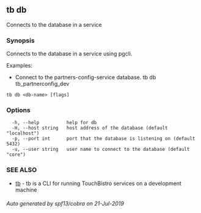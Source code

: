 ## tb db

Connects to the database in a service

### Synopsis

Connects to the database in a service using pgcli.

Examples:
- Connect to the partners-config-service database.
	tb db tb_partnerconfig_dev

```
tb db <db-name> [flags]
```

### Options

```
  -h, --help          help for db
  -H, --host string   host address of the database (default "localhost")
  -p, --port int      port that the database is listening on (default 5432)
  -u, --user string   user name to connect to the database (default "core")
```

### SEE ALSO

* [tb](tb.md)	 - tb is a CLI for running TouchBistro services on a development machine

###### Auto generated by spf13/cobra on 21-Jul-2019

